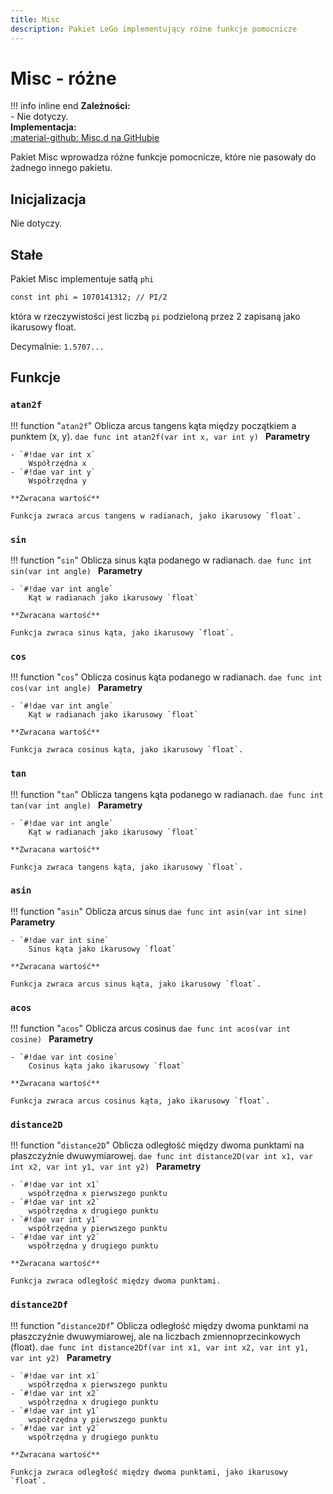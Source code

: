```yaml
---
title: Misc
description: Pakiet LeGo implementujący różne funkcje pomocnicze
---
```

# Misc - różne

!!! info inline end
    **Zależności:**<br/>
    - Nie dotyczy.<br/>
    **Implementacja:**<br/>
    [:material-github: Misc.d na GitHubie](https://github.com/Lehona/LeGo/blob/dev/Misc.d)

Pakiet Misc wprowadza różne funkcje pomocnicze, które nie pasowały do żadnego innego pakietu.

## Inicjalizacja
Nie dotyczy.

## Stałe
Pakiet Misc implementuje satłą `phi`
```dae
const int phi = 1070141312; // PI/2
```
która w rzeczywistości jest liczbą `pi` podzieloną przez 2 zapisaną jako ikarusowy float.

Decymalnie: `1.5707...`

## Funkcje

### `atan2f`
!!! function "`atan2f`"
    Oblicza arcus tangens kąta między początkiem a punktem (x, y).
    ```dae
    func int atan2f(var int x, var int y)
    ```
    **Parametry**

    - `#!dae var int x`  
        Współrzędna x
    - `#!dae var int y`  
        Współrzędna y

    **Zwracana wartość**

    Funkcja zwraca arcus tangens w radianach, jako ikarusowy `float`.

### `sin`
!!! function "`sin`"
    Oblicza sinus kąta podanego w radianach.
    ```dae
    func int sin(var int angle)
    ```
    **Parametry**

    - `#!dae var int angle`  
        Kąt w radianach jako ikarusowy `float`

    **Zwracana wartość**

    Funkcja zwraca sinus kąta, jako ikarusowy `float`.

### `cos`
!!! function "`cos`"
    Oblicza cosinus kąta podanego w radianach.
    ```dae
    func int cos(var int angle)
    ```
    **Parametry**

    - `#!dae var int angle`  
        Kąt w radianach jako ikarusowy `float`

    **Zwracana wartość**

    Funkcja zwraca cosinus kąta, jako ikarusowy `float`.

### `tan`
!!! function "`tan`"
    Oblicza tangens kąta podanego w radianach.
    ```dae
    func int tan(var int angle)
    ```
    **Parametry**

    - `#!dae var int angle`  
        Kąt w radianach jako ikarusowy `float`

    **Zwracana wartość**

    Funkcja zwraca tangens kąta, jako ikarusowy `float`.

### `asin`
!!! function "`asin`"
    Oblicza arcus sinus
    ```dae
    func int asin(var int sine)
    ```
    **Parametry**

    - `#!dae var int sine`  
        Sinus kąta jako ikarusowy `float`

    **Zwracana wartość**

    Funkcja zwraca arcus sinus kąta, jako ikarusowy `float`.

### `acos`
!!! function "`acos`"
    Oblicza arcus cosinus
    ```dae
    func int acos(var int cosine)
    ```
    **Parametry**

    - `#!dae var int cosine`  
        Cosinus kąta jako ikarusowy `float`

    **Zwracana wartość**

    Funkcja zwraca arcus cosinus kąta, jako ikarusowy `float`.

### `distance2D`
!!! function "`distance2D`"
    Oblicza odległość między dwoma punktami na płaszczyźnie dwuwymiarowej.
    ```dae
    func int distance2D(var int x1, var int x2, var int y1, var int y2)
    ```
    **Parametry**

    - `#!dae var int x1`  
        współrzędna x pierwszego punktu
    - `#!dae var int x2`  
        współrzędna x drugiego punktu
    - `#!dae var int y1`  
        współrzędna y pierwszego punktu
    - `#!dae var int y2`  
        współrzędna y drugiego punktu

    **Zwracana wartość**

    Funkcja zwraca odległość między dwoma punktami.

### `distance2Df`
!!! function "`distance2Df`"
    Oblicza odległość między dwoma punktami na płaszczyźnie dwuwymiarowej, ale na liczbach zmiennoprzecinkowych (float).
    ```dae
    func int distance2Df(var int x1, var int x2, var int y1, var int y2)
    ```
    **Parametry**

    - `#!dae var int x1`  
        współrzędna x pierwszego punktu
    - `#!dae var int x2`  
        współrzędna x drugiego punktu
    - `#!dae var int y1`  
        współrzędna y pierwszego punktu
    - `#!dae var int y2`  
        współrzędna y drugiego punktu

    **Zwracana wartość**

    Funkcja zwraca odległość między dwoma punktami, jako ikarusowy `float`.
